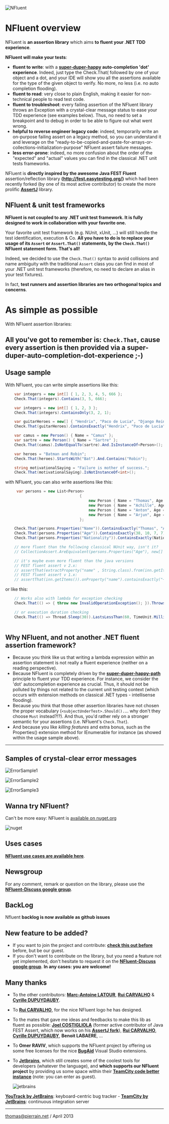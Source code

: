 ![NFluent](https://github.com/tpierrain/nfluent/blob/master/NFluentBanner.png?raw=true)

NFluent overview
==============

NFluent is __an assertion library__ which aims __to fluent your .NET TDD experience__.

__NFluent will make your tests__:
+ __fluent to write__: with a __[super-duper-happy](https://github.com/NancyFx/Nancy/wiki/Introduction) auto-completion 'dot' experience__. Indeed, just type the Check.That( followed by one of your object and a dot, and your IDE will show you all the assertions available for the type of the given object to verify. No more, no less (i.e. no auto completion flooding).
+ __fluent to read__: very close to plain English, making it easier for non-technical people to read test code.
+ __fluent to troubleshoot__: every failing assertion of the NFluent library throws an Exception with a crystal-clear message status to ease your TDD experience (see examples below). Thus, no need to set a breakpoint and to debug in order to be able to figure out what went wrong. 
+ __helpful to reverse engineer legacy code__: indeed, temporarily write an on-purpose failing assert on a legacy method, so you can understand it and leverage on the "ready-to-be-copied-and-paste-for-arrays-or-collections-initialization-purpose" NFluent assert failure messages.
+ __less error-prone__: indeed, no more confusion about the order of the "expected" and "actual" values you can find in the classical .NET unit tests frameworks.

NFluent is __directly inspired by the awesome Java FEST Fluent__ assertion/reflection library __(http://fest.easytesting.org/)__ which had been recently forked (by one of its most active contributor) to create the more prolific __[AssertJ](https://github.com/joel-costigliola/assertj-core)__ library.

NFluent & unit test frameworks
-------------------------------
__NFluent is not coupled to any .NET unit test framework. It is fully designed to work in collaboration with your favorite one.__

Your favorite unit test framework (e.g. NUnit, xUnit, ...) will still handle the test identification, execution & Co. __All you have to do is to replace your usage of its `Assert` or `Assert.That()` statements, by the `Check.That()` NFluent statement form. That's all!__

Indeed, we decided to use the `Check.That()` syntax to avoid collisions and name ambiguity with the traditional `Assert` class you can find in most of your .NET unit test frameworks (therefore, no need to declare an alias in your test fixtures).

In fact, __test runners and assertion libraries are two orthogonal topics and concerns__.


As simple as possible
=====================

With NFluent assertion libraries:

All you've got to remember is: `Check.That`, cause every assertion is then provided via a super-duper-auto-completion-dot-experience ;-)
------------------------------------------------------------------------------------------------------------------------


Usage sample
------------

With NFluent, you can write simple assertions like this:
```c#	
    var integers = new int[] { 1, 2, 3, 4, 5, 666 };
    Check.That(integers).Contains(3, 5, 666);

	var integers = new int[] { 1, 2, 3 };
    Check.That(integers).ContainsOnly(3, 2, 1);

	var guitarHeroes = new[] { "Hendrix", "Paco de Lucia", "Django Reinhardt", "Baden Powell" };
    Check.That(guitarHeroes).ContainsExactly("Hendrix", "Paco de Lucia", "Django Reinhardt", "Baden Powell");

	var camus = new Person() { Name = "Camus" };
    var sartre = new Person() { Name = "Sartre" };
    Check.That(camus).IsNotEqualTo(sartre).And.IsInstanceOf<Person>();

	var heroes = "Batman and Robin";
    Check.That(heroes).StartsWith("Bat").And.Contains("Robin");

	string motivationalSaying = "Failure is mother of success.";
    Check.That(motivationalSaying).IsNotInstanceOf<int>();

```
with NFluent, you can also write assertions like this:
```c#
	 var persons = new List<Person>
                                 {
                                     new Person { Name = "Thomas", Age = 38 },
                                     new Person { Name = "Achille", Age = 10, Nationality = Nationality.French },
                                     new Person { Name = "Anton", Age = 7, Nationality = Nationality.French },
                                     new Person { Name = "Arjun", Age = 7, Nationality = Nationality.Indian }
                                 };

    Check.That(persons.Properties("Name")).ContainsExactly("Thomas", "Achille", "Anton", "Arjun");
    Check.That(persons.Properties("Age")).ContainsExactly(38, 10, 7, 7);
    Check.That(persons.Properties("Nationality")).ContainsExactly(Nationality.Unknown, Nationality.French, Nationality.French, Nationality.Indian);

    // more fluent than the following classical NUnit way, isn't it? 
    // CollectionAssert.AreEquivalent(persons.Properties("Age"), new[] { 38, 10, 7, 7 });

    // it's maybe even more fluent than the java versions
	// FEST fluent assert v 2.x:
    // assertThat(extractProperty("name" , String.class).from(inn.getItems())).containsExactly("+5 Dexterity Vest", "Aged Brie", "Elixir of the Mongoose", "Sulfuras, Hand of Ragnaros", "Backstage passes to a TAFKAL80ETC concert", "Conjured Mana Cake");
	// FEST fluent assert v 1.x:
	// assertThat(inn.getItems()).onProperty("name").containsExactly("+5 Dexterity Vest", "Aged Brie", "Elixir of the Mongoose", "Sulfuras, Hand of Ragnaros", "Backstage passes to a TAFKAL80ETC concert", "Conjured Mana Cake");
```        
or like this:
```c#
	// Works also with lambda for exception checking
	Check.That(() => { throw new InvalidOperationException(); }).Throws<InvalidOperationException>();

	// or execution duration checking
	Check.That(() => Thread.Sleep(30)).LastsLessThan(60, TimeUnit.Milliseconds);
	
``` 
Why NFluent, and not another .NET fluent assertion framework?
----------------------------------------------------------------------------
+ Because you think like us that writing a lambda expression within an assertion statement is not really a fluent experience (neither on a reading perspective).
+ Because NFluent is completely driven by the __[super-duper-happy-path](https://github.com/NancyFx/Nancy/wiki/Introduction)__ principle to fluent your TDD experience. For instance, we consider the 'dot' autocompletion experience as crucial. Thus, it should not be polluted by things not related to the current unit testing context (which occurs with extension methods on classical .NET types - intellisense flooding).
+ Because you think that those other assertion libraries have not chosen the proper vocabulary (`<subjectUnderTest>.Should().`... why don't they choose `Must` instead?!?). And thus, you'd rather rely on a stronger semantic for your assertions (i.e. NFluent's `Check.That`).
+ And because you like *killing features* and extra bonus, such as the Properties() extension method for IEnumerable for instance (as showed within the usage sample above). 

- - -

Samples of crystal-clear error messages
---------------------------------------

![ErrorSample1](https://github.com/tpierrain/nfluent/blob/master/Images/ErrorSample1.png?raw=true)

![ErrorSample2](https://github.com/tpierrain/nfluent/blob/master/Images/ErrorSample2.png?raw=true)

![ErrorSample3](https://github.com/tpierrain/nfluent/blob/master/Images/ErrorSample3.png?raw=true)



Wanna try NFluent?
------------------
Can't be more easy: NFluent is [available on nuget.org](http://nuget.org/packages/NFluent/)

![nuget](https://github.com/tpierrain/nfluent/blob/master/Images/nuget.png?raw=true)



Uses cases
----------
__[NFluent use cases are available here](./UseCases.md)__.

Newsgroup
---------
For any comment, remark or question on the library, please use the __[NFluent-Discuss google group](https://groups.google.com/forum/#!forum/nfluent-discuss)__.

BackLog
-------
Nfluent __backlog is now available as github issues__

New feature to be added?
------------------------
+ If you want to join the project and contribute: __[check this out before](./CONTRIBUTING.md)__ before, but be our guest. 
+ If you don't want to contribute on the library, but you need a feature not yet implemented, don't hesitate to request it on the __[NFluent-Discuss google group](https://groups.google.com/forum/#!forum/nfluent-discuss)__.
__In any cases: you are welcome!__

Many thanks
------
+ To the other contributors: __[Marc-Antoine LATOUR](https://github.com/malat)__, __[Rui CARVALHO](http://www.codedistillers.com/)__ & __[Cyrille DUPUYDAUBY](http://dupdob.wordpress.com/)__.

+ To __[Rui CARVALHO](http://www.codedistillers.com/)__, for the nice NFluent logo he has designed.

+ To the mates that gave me ideas and feedbacks to make this lib as fluent as possible: __[Joel COSTIGLIOLA](https://github.com/joel-costigliola)__ (former active contributor of Java FEST Assert, which now works on his __[AssertJ fork](https://github.com/joel-costigliola/assertj-core)__), __[Rui CARVALHO](http://www.codedistillers.com/)__, __[Cyrille DUPUYDAUBY](http://dupdob.wordpress.com/)__, __Benoit LABAERE__, ... 

+ To __Omer RAVIV__, which supports the NFluent project by offering us some free licenses for the nice __[BugAid](http://www.bugaidsoftware.com/features/)__ Visual Studio extensions.

+ To __[Jetbrains](http://www.jetbrains.com/)__, which still creates some of the coolest tools for developers (whatever the language), and __which supports our NFluent project__ by providing us some space within their __[TeamCity code better instance](http://teamcity.codebetter.com/)__ (note: you can enter as guest).

    ![jetbrains](http://www.jetbrains.com/img/banners/Codebetter.png)

__[YouTrack by JetBrains](http://www.jetbrains.com/youtrack)__: keyboard-centric bug tracker - __[TeamCity by JetBrains](http://www.jetbrains.com/teamcity)__: continuous integration server

- - -

[thomas@pierrain.net](mailto:thomas@pierrain.net) / April 2013
